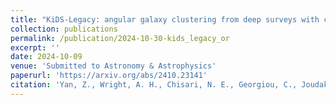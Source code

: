 ```yaml
---
title: "KiDS-Legacy: angular galaxy clustering from deep surveys with complex selection effects"
collection: publications
permalink: /publication/2024-10-30-kids_legacy_or
excerpt: ''
date: 2024-10-09
venue: 'Submitted to Astronomy & Astrophysics'
paperurl: 'https://arxiv.org/abs/2410.23141'
citation: 'Yan, Z., Wright, A. H., Chisari, N. E., Georgiou, C., Joudaki, S., Loureiro, A., ... & Yoon, M. (2024). KiDS-Legacy: angular galaxy clustering from deep surveys with complex selection effects. arXiv preprint arXiv:2410.23141.'
---
```

